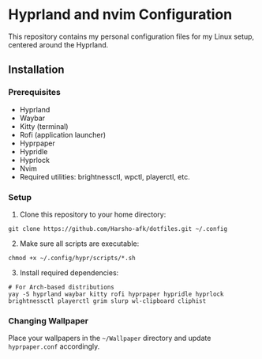 # Hyprland and nvim Configuration

This repository contains my personal configuration files for my Linux setup, centered around the Hyprland.

## Installation

### Prerequisites
- Hyprland
- Waybar
- Kitty (terminal)
- Rofi (application launcher)
- Hyprpaper
- Hypridle
- Hyprlock
- Nvim
- Required utilities: brightnessctl, wpctl, playerctl, etc.

### Setup
1. Clone this repository to your home directory:
```
git clone https://github.com/Harsho-afk/dotfiles.git ~/.config
```

2. Make sure all scripts are executable:
```
chmod +x ~/.config/hypr/scripts/*.sh
```

3. Install required dependencies:
```
# For Arch-based distributions
yay -S hyprland waybar kitty rofi hyprpaper hypridle hyprlock brightnessctl playerctl grim slurp wl-clipboard cliphist
```

### Changing Wallpaper
Place your wallpapers in the `~/Wallpaper` directory and update `hyprpaper.conf` accordingly.
